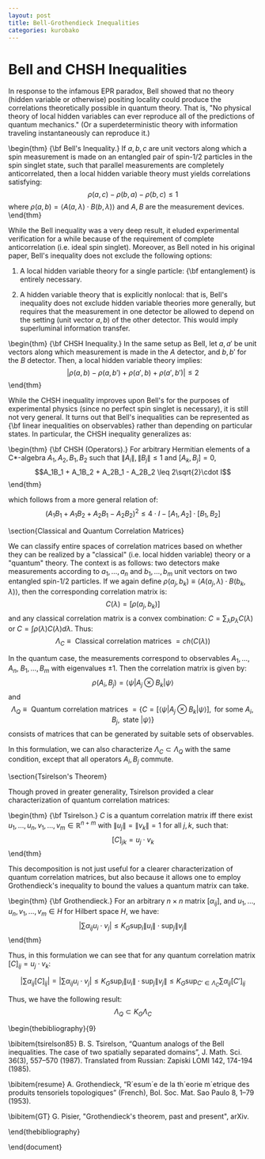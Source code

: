 ```yaml
---
layout: post
title: Bell-Grothendieck Inequalities
categories: kurobako
---
```


# Bell and CHSH Inequalities

In response to the infamous EPR paradox, Bell showed that no theory (hidden variable or otherwise) positing locality could produce the correlations theoretically possible in quantum theory. That is, "No physical theory of local hidden variables can ever reproduce all of the predictions of quantum mechanics." (Or a superdeterministic theory with information traveling instantaneously can reproduce it.)

\begin{thm}
	{\bf Bell's Inequality.} If $a,b,c$ are unit vectors along which a spin measurement is made on an entangled pair of spin-1/2 particles in the spin singlet state, such that parallel measurements are completely anticorrelated, then a local hidden variable theory must yields correlations satisfying:
	$$\rho(a,c) - \rho(b,a) - \rho(b,c) \leq 1$$
	where $\rho(a,b) = \langle A(a,\lambda)\cdot B(b,\lambda)\rangle$ and $A, B$ are the measurement devices. 
\end{thm}

While the Bell inequality was a very deep result, it eluded experimental verification for a while because of the requirement of complete anticorrelation (i.e. ideal spin singlet). Moreover, as Bell noted in his original paper, Bell's inequality does not exclude the following options:

1) A local hidden variable theory for a single particle: {\bf entanglement} is entirely necessary.

2) A hidden variable theory that is explicitly nonlocal: that is, Bell's inequality does not exclude hidden variable theories more generally, but requires that the measurement in one detector be allowed to depend on the setting (unit vector $a,b$) of the other detector. This would imply superluminal information transfer.

\begin{thm}
	{\bf CHSH Inequality.} In the same setup as Bell, let $a,a'$ be unit vectors along which measurement is made in the $A$ detector, and $b,b'$ for the $B$ detector. Then, a local hidden variable theory implies:
	$$|\rho(a,b) - \rho(a,b') + \rho(a',b) + \rho(a',b')| \leq 2$$
\end{thm}

While the CHSH inequality improves upon Bell's for the purposes of experimental physics (since no perfect spin singlet is necessary), it is still not very general. It turns out that Bell's inequalities can be represented as {\bf linear inequalities on observables} rather than depending on particular states. In particular, the CHSH inequality generalizes as:

\begin{thm}
	{\bf CHSH (Operators).} For arbitrary Hermitian elements of a C*-algebra $A_1,A_2,B_1,B_2$ such that $\|A_i\|,\|B_j\| \leq 1$ and $[A_k,B_j] = 0$,
	$$A_1B_1 + A_1B_2 + A_2B_1 - A_2B_2 \leq 2\sqrt{2}\cdot I$$
\end{thm}

which follows from a more general relation of:
$$(A_1B_1+A_1B_2 + A_2B_1 - A_2B_2)^2 \leq 4\cdot I - [A_1,A_2]\cdot[B_1,B_2]$$

\section{Classical and Quantum Correlation Matrices}

We can classify entire spaces of correlation matrices based on whether they can be realized by a "classical" (i.e. local hidden variable) theory or a "quantum" theory. The context is as follows: two detectors make measurements according to $a_1, \dots, a_n$ and $b_1, \dots, b_m$ unit vectors on two entangled spin-1/2 particles. If we again define $\rho(a_j,b_k) \equiv \langle A(a_j,\lambda)\cdot B(b_k,\lambda)\rangle$, then the corresponding correlation matrix is:
$$C(\lambda) = [\rho(a_j,b_k)]$$
and any classical correlation matrix is a convex combination: $C = \sum_{\lambda} p_{\lambda} C(\lambda)$ or $C = \int \rho(\lambda) C(\lambda) d\lambda$. Thus:
$$\Lambda_C \equiv \text{ Classical correlation matrices } = ch(C(\lambda))$$

In the quantum case, the measurements correspond to observables $A_1, \dots, A_n$, $B_1, \dots, B_m$ with eigenvalues $\pm 1$. Then the correlation matrix is given by:
$$\rho(A_i,B_j) = \langle \psi|A_j\otimes B_k|\psi\rangle$$
and
$$\Lambda_Q \equiv \text{ Quantum correlation matrices } = \left\{ C = [\langle \psi|A_j\otimes B_k|\psi\rangle], \text{ for some } A_i, B_j, \text{ state } |\psi\rangle\right\}$$
consists of matrices that can be generated by suitable sets of observables.

In this formulation, we can also characterize $\Lambda_C \subset \Lambda_Q$ with the same condition, except that all operators $A_i, B_j$ commute.

\section{Tsirelson's Theorem}

Though proved in greater generality, Tsirelson provided a clear characterization of quantum correlation matrices:

\begin{thm}
	{\bf Tsirelson.} $C$ is a quantum correlation matrix iff there exist $u_1, \dots, u_n, v_1, \dots, v_m \in \mathbb{R}^{n+m}$ with $\|u_j\| = \|v_k\| = 1$ for all $j,k$, such that:
	$$[C]_{jk} = u_j \cdot v_k$$
\end{thm}

This decomposition is not just useful for a clearer characterization of quantum correlation matrices, but also because it allows one to employ Grothendieck's inequality to bound the values a quantum matrix can take. 

\begin{thm}
	{\bf Grothendieck.} For an arbitrary $n\times n$ matrix $[\alpha_{ij}]$, and $u_1, \dots, u_n, v_1, \dots, v_m \in H$ for Hilbert space $H$, we have:
	$$\left| \sum \alpha_{ij} u_i \cdot v_j \right| \leq K_G \sup_i \|u_i\| \cdot \sup_j \|v_j\|$$ 
\end{thm}

Thus, in this formulation we can see that for any quantum correlation matrix $[C]_{ij} = u_j \cdot v_k$:

$$\left| \sum \alpha_{ij}  [C]_{ij}\right|  =\left| \sum \alpha_{ij}  u_i \cdot v_j\right| \leq K_G \sup_i \|u_i\| \cdot \sup_j \|v_j\| \leq K_G \sup_{C' \in \Lambda_C} \sum \alpha_{ij} [C']_{ij}$$

Thus, we have the following result:
$$\Lambda_Q \subset K_G \Lambda_C$$

\begin{thebibliography}{9}

\bibitem{tsirelson85}
B. S. Tsirelson, “Quantum analogs of the Bell inequalities. The case of two spatially separated domains”,
J. Math. Sci. 36(3), 557–570 (1987). Translated from Russian: Zapiski LOMI 142, 174-194 (1985).

\bibitem{resume}
A. Grothendieck, “R´esum´e de la th´eorie m´etrique des produits tensoriels topologiques” (French), Bol. Soc.
Mat. Sao Paulo 8, 1–79 (1953).

\bibitem{GT}
G. Pisier, "Grothendieck's theorem, past and present", arXiv.

\end{thebibliography}

\end{document}

